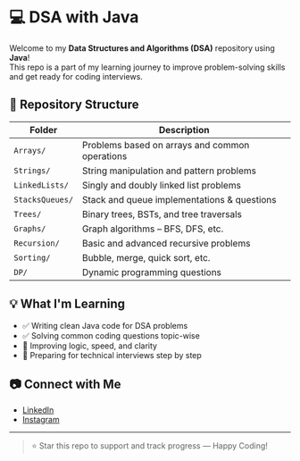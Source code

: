 # 💻 DSA with Java

Welcome to my **Data Structures and Algorithms (DSA)** repository using **Java**!  
This repo is a part of my learning journey to improve problem-solving skills and get ready for coding interviews.



## 📁 Repository Structure

| Folder           | Description                                      |
|------------------|--------------------------------------------------|
| `Arrays/`        | Problems based on arrays and common operations   |
| `Strings/`       | String manipulation and pattern problems         |
| `LinkedLists/`   | Singly and doubly linked list problems           |
| `StacksQueues/`  | Stack and queue implementations & questions      |
| `Trees/`         | Binary trees, BSTs, and tree traversals          |
| `Graphs/`        | Graph algorithms – BFS, DFS, etc.                |
| `Recursion/`     | Basic and advanced recursive problems            |
| `Sorting/`       | Bubble, merge, quick sort, etc.                  |
| `DP/`            | Dynamic programming questions                    |



## 💡 What I'm Learning

- ✅ Writing clean Java code for DSA problems  
- ✅ Solving common coding questions topic-wise  
- 🧠 Improving logic, speed, and clarity  
- 📘 Preparing for technical interviews step by step


## 📷 Connect with Me

- [LinkedIn](https://www.linkedin.com/in/sugatamondal/)
- [Instagram](https://www.instagram.com/sugata_12/)

---

> ⭐ Star this repo to support and track progress — Happy Coding!
